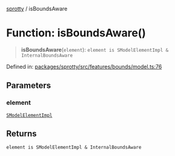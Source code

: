 
[sprotty](../globals) / isBoundsAware

# Function: isBoundsAware()

> **isBoundsAware**(`element`): `element is SModelElementImpl & InternalBoundsAware`

Defined in: [packages/sprotty/src/features/bounds/model.ts:76](https://github.com/eclipse-sprotty/sprotty/blob/f9b2433481cc27a1ac0c92d525a92039ae7f6c76/packages/sprotty/src/features/bounds/model.ts#L76)

## Parameters

### element

[`SModelElementImpl`](../Class.SModelElementImpl)

## Returns

`element is SModelElementImpl & InternalBoundsAware`
